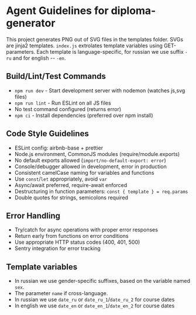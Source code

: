 # Agent Guidelines for diploma-generator

This project generates PNG out of SVG files in the templates folder. SVGs are jinja2 templates. `index.js` extrolates template variables using GET-parameters. Each template is language-specific, for russian we use suffix `-ru` and for english -- `-en`.



## Build/Lint/Test Commands

- `npm run dev` - Start development server with nodemon (watches js,svg files)
- `npm run lint` - Run ESLint on all JS files
- No test command configured (returns error)
- `npm ci` - Install dependencies (preferred over npm install)

## Code Style Guidelines

- ESLint config: airbnb-base + prettier
- Node.js environment, CommonJS modules (require/module.exports)
- No default exports allowed (`import/no-default-export: error`)
- Console/debugger allowed in development, error in production
- Consistent camelCase naming for variables and functions
- Use `const`/`let` appropriately, avoid `var`
- Async/await preferred, require-await enforced
- Destructuring in function parameters: `const { template } = req.params`
- Double quotes for strings, semicolons required

## Error Handling

- Try/catch for async operations with proper error responses
- Return early from functions on error conditions
- Use appropriate HTTP status codes (400, 401, 500)
- Sentry integration for error tracking


## Template variables
- In russian we use gender-specific suffixes, based on the variable named `sex`.
- The parameter `name` if cross-language.
- In russian we use `date_ru` or `date_ru_1`/`date_ru_2` for course dates
- In english we use `date_en` or `date_en_1`/`date_en_2` for course dates
